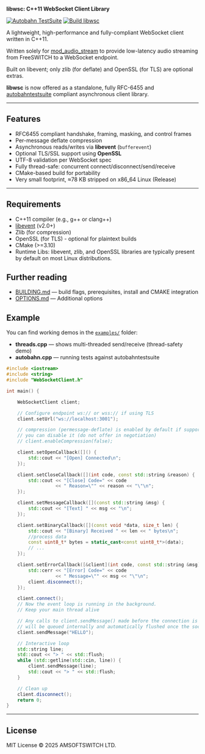 **libwsc: C++11 WebSocket Client Library**

[![Autobahn TestSuite](https://img.shields.io/badge/Autobahn-passing-brightgreen)](https://amigniter.github.io/libwsc/autobahn/)
[![Build libwsc](https://github.com/amigniter/libwsc/actions/workflows/ci.yml/badge.svg)](https://github.com/amigniter/libwsc/actions/workflows/ci.yml)

A lightweight, high-performance and fully-compliant WebSocket client written in C++11.

Written solely for [mod_audio_stream](https://github.com/amigniter/mod_audio_stream) to provide low-latency audio streaming from FreeSWITCH to a WebSocket endpoint.

Built on libevent; only zlib (for deflate) and OpenSSL (for TLS) are optional extras.

**libwsc** is now offered as a standalone, fully RFC-6455 and [autobahntestsuite](https://amigniter.github.io/libwsc/autobahn/index.html) compliant asynchronous client library.

---

## Features

* RFC6455 compliant handshake, framing, masking, and control frames
* Per-message deflate compression
* Asynchronous reads/writes via **libevent** (`bufferevent`)
* Optional TLS/SSL support using **OpenSSL**
* UTF-8 validation per WebSocket spec
* Fully thread-safe: concurrent connect/disconnect/send/receive
* CMake-based build for portability
* Very small footprint, ≈78 KB stripped on x86_64 Linux (Release)

---

## Requirements

* C++11 compiler  (e.g., g++ or clang++)
* [libevent](https://libevent.org/) (v2.0+)
* Zlib (for compression)
* OpenSSL (for TLS) - optional for plaintext builds
* CMake (>=3.10)
* Runtime Libs: libevent, zlib, and OpenSSL libraries are typically present by default on most Linux distributions.

## Further reading

- [BUILDING.md](docs/BUILDING.md) — build flags, prerequisites, install and CMAKE integration
- [OPTIONS.md](docs/OPTIONS.md) — Additional options

## Example

You can find working demos in the [`examples/`](examples/) folder:

- **threads.cpp** — shows multi-threaded send/receive (thread-safety demo)
- **autobahn.cpp** — running tests against autobahntestsuite

```cpp
#include <iostream>
#include <string>
#include "WebSocketClient.h"

int main() {

    WebSocketClient client;

    // Configure endpoint ws:// or wss:// if using TLS
    client.setUrl("ws://localhost:3001");

    // compression (permessage-deflate) is enabled by default if supported by server and negotiated
    // you can disable it (do not offer in negotiation)
    // client.enableCompression(false);

    client.setOpenCallback([]() {
        std::cout << "[Open] Connected\n";
    });

    client.setCloseCallback([](int code, const std::string &reason) {
        std::cout << "[Close] Code=" << code
                  << " Reason=\"" << reason << "\"\n";
    });

    client.setMessageCallback([](const std::string &msg) {
        std::cout << "[Text] " << msg << "\n";
    });

    client.setBinaryCallback([](const void *data, size_t len) {
        std::cout << "[Binary] Received " << len << " bytes\n";
        //process data
        const uint8_t* bytes = static_cast<const uint8_t*>(data);
        // ...
    });

    client.setErrorCallback([&client](int code, const std::string &msg) {
        std::cerr << "[Error] Code=" << code
                  << " Message=\"" << msg << "\"\n";
        client.disconnect();
    });

    client.connect();
    // Now the event loop is running in the background.
    // Keep your main thread alive

    // Any calls to client.sendMessage() made before the connection is fully open 
    // will be queued internally and automatically flushed once the socket is ready
    client.sendMessage("HELLO");

    // Interactive loop
    std::string line;
    std::cout << "> " << std::flush;
    while (std::getline(std::cin, line)) {
        client.sendMessage(line);
        std::cout << "> " << std::flush;
    }

    // Clean up
    client.disconnect();
    return 0;
}

```

---

## License

MIT License © 2025 AMSOFTSWITCH LTD.